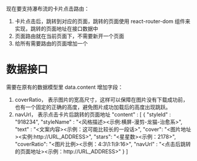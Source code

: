 现在要支持瀑布流的卡片点击路由：
1. 卡片点击后，跳转到对应的页面，跳转的页面使用 react-router-dom 组件来实现，跳转的页面地址在接口数据中
2. 页面路由就在当前页面下，不需要新开一个页面
3. 给所有需要路由的页面增加一个


# 数据接口
需要在原有的数据模型里 data.content 增加字段：
1.  coverRatio， 表示图片的宽高尺寸，这样可以保障在图片没有下载成功前，也有一个固定的正确的高度，避免图片成功加载后的高度出现跳跃。
2. navUrl， 表示点击卡片后跳转的页面地址
 "content" : [
        {
            "styleId" : "918234",
            "styleName" : "<风格描述><示例:横屏-漫剪-龙猫-治愈系>",
            "text" : "<文案内容><示例：这可能比较长的一段话>",
            "cover": "<图片地址><实例:http://URL_ADDRESS>",
            "stars": "<星星数><示例：2178>",
            "coverRatio": "<图片比例><示例：4:3\1:1\9:16>",
            "navUrl" : "<点击后跳转的页面地址><示例：http://URL_ADDRESS>"
        }
    ]
